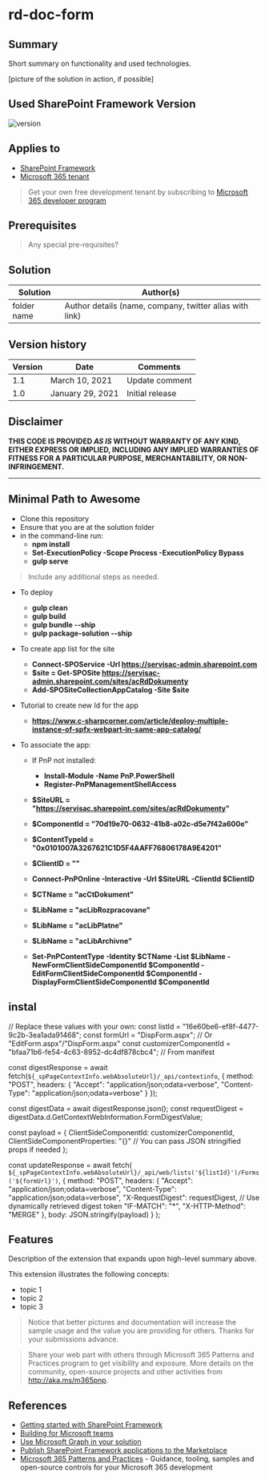 # rd-doc-form

## Summary

Short summary on functionality and used technologies.

[picture of the solution in action, if possible]

## Used SharePoint Framework Version

![version](https://img.shields.io/badge/version-1.20.0-green.svg)

## Applies to

- [SharePoint Framework](https://aka.ms/spfx)
- [Microsoft 365 tenant](https://docs.microsoft.com/en-us/sharepoint/dev/spfx/set-up-your-developer-tenant)

> Get your own free development tenant by subscribing to [Microsoft 365 developer program](http://aka.ms/o365devprogram)

## Prerequisites

> Any special pre-requisites?

## Solution

| Solution    | Author(s)                                               |
| ----------- | ------------------------------------------------------- |
| folder name | Author details (name, company, twitter alias with link) |

## Version history

| Version | Date             | Comments        |
| ------- | ---------------- | --------------- |
| 1.1     | March 10, 2021   | Update comment  |
| 1.0     | January 29, 2021 | Initial release |

## Disclaimer

**THIS CODE IS PROVIDED _AS IS_ WITHOUT WARRANTY OF ANY KIND, EITHER EXPRESS OR IMPLIED, INCLUDING ANY IMPLIED WARRANTIES OF FITNESS FOR A PARTICULAR PURPOSE, MERCHANTABILITY, OR NON-INFRINGEMENT.**

---

## Minimal Path to Awesome

- Clone this repository
- Ensure that you are at the solution folder
- in the command-line run:
  - **npm install**
  - **Set-ExecutionPolicy -Scope Process -ExecutionPolicy Bypass**
  - **gulp serve**

> Include any additional steps as needed.

- To deploy
  - **gulp clean**
  - **gulp build**
  - **gulp bundle --ship**
  - **gulp package-solution --ship**

- To create app list for the site
  - **Connect-SPOService -Url https://servisac-admin.sharepoint.com**
  - **$site = Get-SPOSite https://servisac-admin.sharepoint.com/sites/acRdDokumenty**
  - **Add-SPOSiteCollectionAppCatalog -Site $site**

- Tutorial to create new Id for the app
  - **https://www.c-sharpcorner.com/article/deploy-multiple-instance-of-spfx-webpart-in-same-app-catalog/**

- To associate the app:
  - If PnP not installed:
    - **Install-Module -Name PnP.PowerShell**
    - **Register-PnPManagementShellAccess**

  - **$SiteURL = "https://servisac.sharepoint.com/sites/acRdDokumenty"**
  - **$ComponentId = "70d19e70-0632-41b8-a02c-d5e7f42a600e"**
  - **$ContentTypeId = "0x0101007A3267621C1D5F4AAFF76806178A9E4201"**
  - **$ClientID = ""**
  
  - **Connect-PnPOnline -Interactive -Url $SiteURL -ClientId $ClientID**
  
  - **$CTName = "acCtDokument"**
  - **$LibName = "acLibRozpracovane"**
  - **$LibName = "acLibPlatne"**
  - **$LibName = "acLibArchivne"**

  - **Set-PnPContentType -Identity $CTName -List $LibName -NewFormClientSideComponentId $ComponentId -EditFormClientSideComponentId $ComponentId -DisplayFormClientSideComponentId $ComponentId**

## instal

// Replace these values with your own:
const listId = "16e60be6-ef8f-4477-9c2b-3ea1ada91468"; 
const formUrl = "DispForm.aspx"; // Or "EditForm.aspx"/"DispForm.aspx"
const customizerComponentId = "bfaa71b6-fe54-4c63-8952-dc4df878cbc4"; // From manifest

const digestResponse = await fetch(`${_spPageContextInfo.webAbsoluteUrl}/_api/contextinfo`, {
  method: "POST",
  headers: {
    "Accept": "application/json;odata=verbose",
    "Content-Type": "application/json;odata=verbose"
  }
});

const digestData = await digestResponse.json();
const requestDigest = digestData.d.GetContextWebInformation.FormDigestValue;

const payload = {
  ClientSideComponentId: customizerComponentId,
  ClientSideComponentProperties: "{}" // You can pass JSON stringified props if needed
};

const updateResponse = await fetch(
  `${_spPageContextInfo.webAbsoluteUrl}/_api/web/lists('${listId}')/Forms('${formUrl}')`, 
  {
    method: "POST",
    headers: {
      "Accept": "application/json;odata=verbose",
      "Content-Type": "application/json;odata=verbose",
      "X-RequestDigest": requestDigest, // Use dynamically retrieved digest token
      "IF-MATCH": "*",
      "X-HTTP-Method": "MERGE"
    },
    body: JSON.stringify(payload)
  }
);


## Features

Description of the extension that expands upon high-level summary above.

This extension illustrates the following concepts:

- topic 1
- topic 2
- topic 3

> Notice that better pictures and documentation will increase the sample usage and the value you are providing for others. Thanks for your submissions advance.

> Share your web part with others through Microsoft 365 Patterns and Practices program to get visibility and exposure. More details on the community, open-source projects and other activities from http://aka.ms/m365pnp.

## References

- [Getting started with SharePoint Framework](https://docs.microsoft.com/en-us/sharepoint/dev/spfx/set-up-your-developer-tenant)
- [Building for Microsoft teams](https://docs.microsoft.com/en-us/sharepoint/dev/spfx/build-for-teams-overview)
- [Use Microsoft Graph in your solution](https://docs.microsoft.com/en-us/sharepoint/dev/spfx/web-parts/get-started/using-microsoft-graph-apis)
- [Publish SharePoint Framework applications to the Marketplace](https://docs.microsoft.com/en-us/sharepoint/dev/spfx/publish-to-marketplace-overview)
- [Microsoft 365 Patterns and Practices](https://aka.ms/m365pnp) - Guidance, tooling, samples and open-source controls for your Microsoft 365 development
